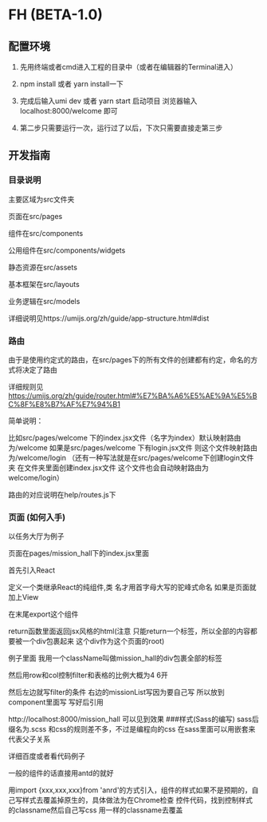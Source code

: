 # FH (BETA-1.0)
## 配置环境
1. 先用终端或者cmd进入工程的目录中（或者在编辑器的Terminal进入）

2. npm install 或者 yarn install一下

3. 完成后输入umi dev 或者 yarn start 启动项目 浏览器输入localhost:8000/welcome 即可

4. 第二步只需要运行一次，运行过了以后，下次只需要直接走第三步
## 开发指南
### 目录说明
主要区域为src文件夹

页面在src/pages

组件在src/components

公用组件在src/components/widgets

静态资源在src/assets

基本框架在src/layouts

业务逻辑在src/models

详细说明见https://umijs.org/zh/guide/app-structure.html#dist

### 路由
由于是使用约定式的路由，在src/pages下的所有文件的创建都有约定，命名的方式将决定了路由

详细规则见 https://umijs.org/zh/guide/router.html#%E7%BA%A6%E5%AE%9A%E5%BC%8F%E8%B7%AF%E7%94%B1

简单说明：

比如src/pages/welcome 下的index.jsx文件（名字为index）默认映射路由为/welcome
如果是src/pages/welcome 下有login.jsx文件 则这个文件映射路由为/welcome/login 
（还有一种写法就是在src/pages/welcome下创建login文件夹 
在文件夹里面创建index.jsx文件 这个文件也会自动映射路由为welcome/login）

路由的对应说明在help/routes.js下

### 页面 (如何入手)

以任务大厅为例子

页面在pages/mission_hall下的index.jsx里面

首先引入React 

定义一个类继承React的纯组件,类
名才用首字母大写的驼峰式命名 如果是页面就加上View

在末尾export这个组件

return函数里面返回jsx风格的html(注意 只能return一个标签，所以全部的内容都要被一个div包裹起来 这个div作为这个页面的root)

例子里面 我用一个className叫做mission_hall的div包裹全部的标签

然后用row和col控制filter和表格的比例大概为4 6开

然后左边就写filter的条件
右边的missionList写因为要自己写
所以放到component里面写 写好后引用

http://localhost:8000/mission_hall 可以见到效果
###样式(Sass的编写)
sass后缀名为.scss 和css的规则差不多，不过是编程向的css
在sass里面可以用嵌套来代表父子关系

详细百度或者看代码例子

一般的组件的话直接用antd的就好

用import {xxx,xxx,xxx}from 'anrd'的方式引入，组件的样式如果不是预期的，自己写样式去覆盖掉原生的，具体做法为在Chrome检查
控件代码，找到控制样式的classname然后自己写css 用一样的classname去覆盖





